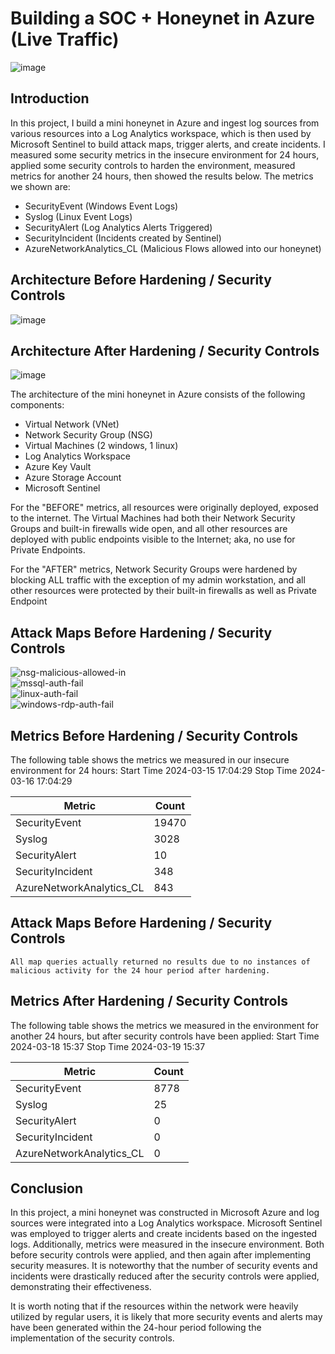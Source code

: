 # Building a SOC + Honeynet in Azure (Live Traffic)
![image](https://github.com/user-attachments/assets/b4ac94f9-6990-4eb3-bdec-a6cdffc05a26)


## Introduction

In this project, I build a mini honeynet in Azure and ingest log sources from various resources into a Log Analytics workspace, which is then used by Microsoft Sentinel to build attack maps, trigger alerts, and create incidents. I measured some security metrics in the insecure environment for 24 hours, applied some security controls to harden the environment, measured metrics for another 24 hours, then showed the results below. The metrics we shown are:

- SecurityEvent (Windows Event Logs)
- Syslog (Linux Event Logs)
- SecurityAlert (Log Analytics Alerts Triggered)
- SecurityIncident (Incidents created by Sentinel)
- AzureNetworkAnalytics_CL (Malicious Flows allowed into our honeynet)

## Architecture Before Hardening / Security Controls
![image](https://github.com/user-attachments/assets/97d62bcb-0bff-4ae0-8ef0-894824747575)


## Architecture After Hardening / Security Controls
![image](https://github.com/user-attachments/assets/710f881c-72c6-4768-acca-0e20097c1b5b)


The architecture of the mini honeynet in Azure consists of the following components:

- Virtual Network (VNet)
- Network Security Group (NSG)
- Virtual Machines (2 windows, 1 linux)
- Log Analytics Workspace
- Azure Key Vault
- Azure Storage Account
- Microsoft Sentinel

For the "BEFORE" metrics, all resources were originally deployed, exposed to the internet. The Virtual Machines had both their Network Security Groups and built-in firewalls wide open, and all other resources are deployed with public endpoints visible to the Internet; aka, no use for Private Endpoints.

For the "AFTER" metrics, Network Security Groups were hardened by blocking ALL traffic with the exception of my admin workstation, and all other resources were protected by their built-in firewalls as well as Private Endpoint

## Attack Maps Before Hardening / Security Controls
![nsg-malicious-allowed-in](https://github.com/cruz-carlos/Azure-SOC/assets/69776761/986e3fed-2596-44b4-b5ef-50867966c3ac)<br>
![mssql-auth-fail](https://github.com/cruz-carlos/Azure-SOC/assets/69776761/53c72963-d371-4c41-a78a-7d130795fe64)<br>
![linux-auth-fail](https://github.com/cruz-carlos/Azure-SOC/assets/69776761/1090d39a-2d3b-4ce5-b949-807a5912be8e)<br>
![windows-rdp-auth-fail](https://github.com/cruz-carlos/Azure-SOC/assets/69776761/aaf5d9ef-9ff6-4821-b8d2-fb6eaafe4b0e)

## Metrics Before Hardening / Security Controls

The following table shows the metrics we measured in our insecure environment for 24 hours:
Start Time 2024-03-15 17:04:29
Stop Time 2024-03-16 17:04:29

| Metric                   | Count
| ------------------------ | -----
| SecurityEvent            | 19470
| Syslog                   | 3028
| SecurityAlert            | 10
| SecurityIncident         | 348
| AzureNetworkAnalytics_CL | 843

## Attack Maps Before Hardening / Security Controls

```All map queries actually returned no results due to no instances of malicious activity for the 24 hour period after hardening.```

## Metrics After Hardening / Security Controls

The following table shows the metrics we measured in the environment for another 24 hours, but after security controls have been applied:
Start Time 2024-03-18 15:37
Stop Time	2024-03-19 15:37

| Metric                   | Count
| ------------------------ | -----
| SecurityEvent            | 8778
| Syslog                   | 25
| SecurityAlert            | 0
| SecurityIncident         | 0
| AzureNetworkAnalytics_CL | 0

## Conclusion

In this project, a mini honeynet was constructed in Microsoft Azure and log sources were integrated into a Log Analytics workspace. Microsoft Sentinel was employed to trigger alerts and create incidents based on the ingested logs. Additionally, metrics were measured in the insecure environment. Both before security controls were applied, and then again after implementing security measures. It is noteworthy that the number of security events and incidents were drastically reduced after the security controls were applied, demonstrating their effectiveness.

It is worth noting that if the resources within the network were heavily utilized by regular users, it is likely that more security events and alerts may have been generated within the 24-hour period following the implementation of the security controls.
